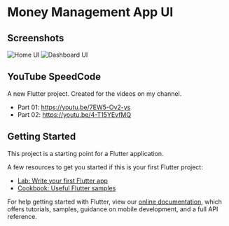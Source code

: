 # Money Management App UI
## Screenshots
![Home UI](https://i.ibb.co/TmK6VWn/Screenshot-1562013271.png)
![Dashboard UI](https://i.ibb.co/xYGbRpL/Screenshot-1562013278.png)

## YouTube SpeedCode
A new Flutter project. Created for the videos on my channel.
- Part 01: https://youtu.be/7EW5-Ov2-ys
- Part 02: https://youtu.be/4-T15YEvfMQ

## Getting Started

This project is a starting point for a Flutter application.

A few resources to get you started if this is your first Flutter project:

- [Lab: Write your first Flutter app](https://flutter.dev/docs/get-started/codelab)
- [Cookbook: Useful Flutter samples](https://flutter.dev/docs/cookbook)

For help getting started with Flutter, view our 
[online documentation](https://flutter.dev/docs), which offers tutorials, 
samples, guidance on mobile development, and a full API reference.